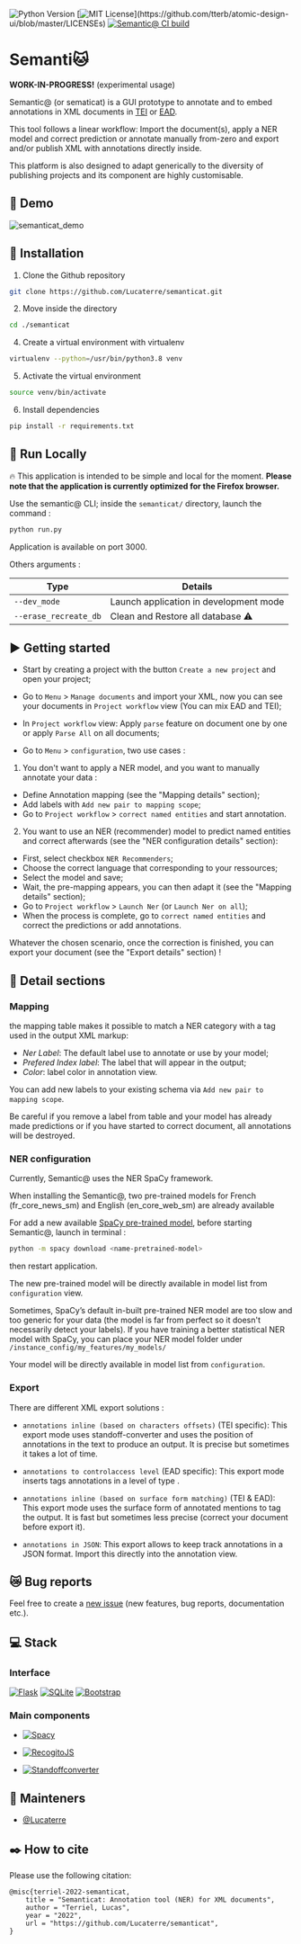 <!--<img src="" width=300 align=right>-->

![Python Version](https://img.shields.io/badge/python-3.8-blue) [![MIT License](https://img.shields.io/apm/l/atomic-design-ui.svg?)](https://github.com/tterb/atomic-design-ui/blob/master/LICENSEs) [![Semantic@ CI build](https://github.com/Lucaterre/semanticat/actions/workflows/CI.yml/badge.svg)](https://github.com/Lucaterre/semanticat/actions/workflows/CI.yml)


# Semanti🐱 

**WORK-IN-PROGRESS!** (experimental usage) 

Semantic@ (or sematicat) is a GUI prototype to annotate and to embed annotations in XML documents in [TEI](https://tei-c.org/) or [EAD](https://www.loc.gov/ead/).

This tool follows a linear workflow: Import the document(s), apply a NER model and correct prediction or annotate manually from-zero and export and/or publish XML with annotations directly inside.

This platform is also designed to adapt generically to the diversity of publishing projects and its component are highly customisable.

## :movie_camera: Demo

![semanticat_demo](./documentation/semanticat_demo.gif)

## :battery: Installation

1. Clone the Github repository

```bash
git clone https://github.com/Lucaterre/semanticat.git
```

2. Move inside the directory

```bash
cd ./semanticat
```

4. Create a virtual environment with virtualenv

```bash
virtualenv --python=/usr/bin/python3.8 venv
```

5. Activate the virtual environment

```bash
source venv/bin/activate
```

6. Install dependencies

```bash
pip install -r requirements.txt
```


## :rocket: Run Locally

:fire: This application is intended to be simple and local for the moment. **Please note that the application is currently optimized for the Firefox browser.**

Use the semantic@ CLI; inside the `semanticat/` directory, launch the command :

```bash
python run.py
```
Application is available on port 3000.

Others arguments :

| **Type**              | **Details**                              |
|-----------------------|------------------------------------------|
| `--dev_mode`          | Launch application in development mode   |
| `--erase_recreate_db` | Clean and Restore all database :warning: |


## :arrow_forward: Getting started


- Start by creating a project with the button `Create a new project` and open your project;
- Go to `Menu` > `Manage documents` and import your XML, now you can see your documents in
`Project workflow` view (You can mix EAD and TEI);
- In `Project workflow` view: Apply `parse` feature on document one by one or apply `Parse All` on all documents;

- Go to `Menu` > `configuration`, two use cases :

1. You don't want to apply a NER model, and you want to manually annotate your data :
- Define Annotation mapping (see the "Mapping details" section);
- Add labels with `Add new pair to mapping scope`;
- Go to `Project workflow` > `correct named entities` and start annotation.

2. You want to use an NER (recommender) model to predict named entities and correct afterwards (see the "NER configuration details" section):
- First, select checkbox `NER Recommenders`;
- Choose the correct language that corresponding to your ressources;
- Select the model and save;
- Wait, the pre-mapping appears, you can then adapt it (see the "Mapping details" section);
- Go to `Project workflow` > `Launch Ner` (or `Launch Ner on all`);
- When the process is complete, go to `correct named entities` and correct the predictions or add annotations.

Whatever the chosen scenario, once the correction is finished, you can export your document (see the "Export details" section) !

## :dart: Detail sections

### Mapping

the mapping table makes it possible to match a NER category with a tag used in the output XML markup:

- *Ner Label*: The default label use to annotate or use by your model;
- *Prefered Index label*: The label that will appear in the output;
- *Color*: label color in annotation view.

You can add new labels to your existing schema via `Add new pair to mapping scope`.

Be careful if you remove a label from table and your model has already made predictions or if you have started to correct document, all annotations will be destroyed.

### NER configuration

Currently, Semantic@ uses the NER SpaCy framework.

When installing the Semantic@, two pre-trained models for French (fr_core_news_sm) and English (en_core_web_sm) are already available

For add a new available [SpaCy pre-trained model](https://spacy.io/usage/models), before starting Semantic@, launch in terminal : 

```bash
python -m spacy download <name-pretrained-model>
```
then restart application.

The new pre-trained model will be directly available in model list from `configuration` view.

Sometimes, SpaCy’s default in-built pre-trained NER model are too slow and too generic for your data (the model is far from perfect so it doesn't necessarily detect your labels).
If you have training a better statistical NER model with SpaCy, you can place your NER model folder under `/instance_config/my_features/my_models/` 

Your model will be directly available in model list from `configuration`.

### Export

There are different XML export solutions : 

- `annotations inline (based on characters offsets)` (TEI specific): This export mode uses standoff-converter and uses the position of annotations in the text to produce an output. It is precise but sometimes it takes a lot of time.
- `annotations to controlaccess level` (EAD specific): This export mode inserts tags annotations in a level of type <controlaccess>.
- `annotations inline (based on surface form matching)` (TEI & EAD): This export mode uses the surface form of annotated mentions to tag the output. It is fast but sometimes less precise (correct your document before export it).


- `annotations in JSON`: This export allows to keep track annotations in a JSON format. Import this directly into the annotation view.

## :crying_cat_face: Bug reports

Feel free to create a [new issue](https://github.com/Lucaterre/semanticat/issues/new/choose) (new features, bug reports, documentation etc.).

## :computer: Stack 

### Interface

[![Flask](https://img.shields.io/badge/flask-%23000.svg?style=for-the-badge&logo=flask&logoColor=white)](https://flask.palletsprojects.com/en/2.1.x/)
[![SQLite](https://img.shields.io/badge/sqlite-%2307405e.svg?style=for-the-badge&logo=sqlite&logoColor=white)](https://www.sqlite.org/index.html)
[![Bootstrap](https://img.shields.io/badge/bootstrap-%23563D7C.svg?style=for-the-badge&logo=bootstrap&logoColor=white)](https://getbootstrap.com/)

### Main components

- [![Spacy](https://img.shields.io/badge/NLP%20with-SpaCy-blue)](https://spacy.io/)

- [![RecogitoJS](https://img.shields.io/badge/Text%20annotation%20with-RecogitoJS-9cf)](https://github.com/recogito/recogito-js)

- [![Standoffconverter](https://img.shields.io/badge/Annotations%20in%20TEI%20with-StandoffConverter-red)](https://github.com/standoff-nlp/standoffconverter)

## :bust_in_silhouette: Mainteners

- [@Lucaterre](https://github.com/Lucaterre)


## :black_nib: How to cite

Please use the following citation:

    @misc{terriel-2022-semanticat,
        title = "Semanticat: Annotation tool (NER) for XML documents",
        author = "Terriel, Lucas",
        year = "2022",
        url = "https://github.com/Lucaterre/semanticat",
    }

